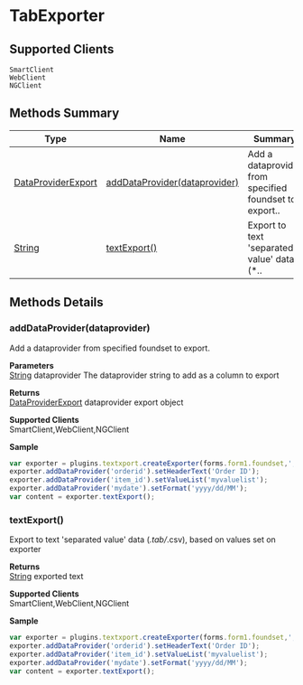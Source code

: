 #  TabExporter

## **Supported Clients**

    SmartClient
    WebClient
    NGClient

## Methods Summary

| Type                                                  | Name                    | Summary                                                                                                           |
| ----------------------------------------------------- | ----------------------- | ----------------------------------------------------------------------------------------------------------------- |
| [DataProviderExport](../../DataProviderExport.md) | [addDataProvider(dataprovider)](TabExporter.md#adddataprovider-dataprovider)                   | Add a dataprovider from specified foundset to export..                                    |
| [String](../../JSLib/String.md) | [textExport()](TabExporter.md#textexport)                   | Export to text 'separated value' data (*..                                    |

## Methods Details

### addDataProvider(dataprovider)

Add a dataprovider from specified foundset to export.

**Parameters**\
[String](../../JSLib/String.md) dataprovider The dataprovider string to add as a column to export

**Returns**\
[DataProviderExport](../../DataProviderExport.md) dataprovider export object

**Supported Clients**\
SmartClient,WebClient,NGClient

**Sample**

```javascript
var exporter = plugins.textxport.createExporter(forms.form1.foundset,';',true);
exporter.addDataProvider('orderid').setHeaderText('Order ID');
exporter.addDataProvider('item_id').setValueList('myvaluelist');
exporter.addDataProvider('mydate').setFormat('yyyy/dd/MM');
var content = exporter.textExport();
```
### textExport()

Export to text 'separated value' data (*.tab/*.csv), based on values set on exporter


**Returns**\
[String](../../JSLib/String.md) exported text

**Supported Clients**\
SmartClient,WebClient,NGClient

**Sample**

```javascript
var exporter = plugins.textxport.createExporter(forms.form1.foundset,';',true);
exporter.addDataProvider('orderid').setHeaderText('Order ID');
exporter.addDataProvider('item_id').setValueList('myvaluelist');
exporter.addDataProvider('mydate').setFormat('yyyy/dd/MM');
var content = exporter.textExport();
```

